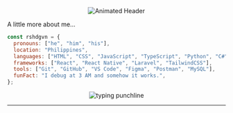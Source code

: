 <div align="center">
  <img src="https://readme-typing-svg.demolab.com?font=Fira+Code&weight=700&size=42&duration=3000&pause=1000&color=00FF00&center=true&vCenter=true&width=800&height=80&lines=Hi%2C+I'm+Rasheed+Gavin;Aspiring+Software+Engineer" alt="Animated Header" />
</div>

A little more about me...  

```javascript
const rshdgvn = {
  pronouns: ["he", "him", "his"],
  location: "Philippines",
  languages: ["HTML", "CSS", "JavaScript", "TypeScript", "Python", "C#", "PHP"],
  frameworks: ["React", "React Native", "Laravel", "TailwindCSS"],
  tools: ["Git", "GitHub", "VS Code", "Figma", "Postman", "MySQL"],
  funFact: "I debug at 3 AM and somehow it works.",
};

```
<div align="center">
  <img src="https://readme-typing-svg.demolab.com?font=Fira+Code&size=28&duration=3600&pause=1000&color=ff79c6&center=true&vCenter=true&width=760&height=90&lines=You%E2%80%99re+the+semicolon+to+my+statements" alt="typing punchline"/>
</div>

---
